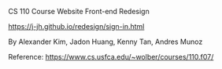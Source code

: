 CS 110 Course Website Front-end Redesign

https://j-jh.github.io/redesign/sign-in.html 


By Alexander Kim, Jadon Huang, Kenny Tan, Andres Munoz


Reference: https://www.cs.usfca.edu/~wolber/courses/110.f07/
